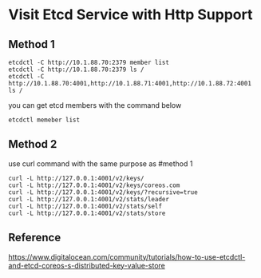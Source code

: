 # Visit Etcd Service with Http Support

## Method 1

```
etcdctl -C http://10.1.88.70:2379 member list
etcdctl -C http://10.1.88.70:2379 ls /
etcdctl -C http://10.1.88.70:4001,http://10.1.88.71:4001,http://10.1.88.72:4001 ls /
```

you can get etcd members with the command below

```
etcdctl memeber list
```

## Method 2

use curl command with the same purpose as #method 1

```
curl -L http://127.0.0.1:4001/v2/keys/
curl -L http://127.0.0.1:4001/v2/keys/coreos.com
curl -L http://127.0.0.1:4001/v2/keys/?recursive=true
curl -L http://127.0.0.1:4001/v2/stats/leader
curl -L http://127.0.0.1:4001/v2/stats/self
curl -L http://127.0.0.1:4001/v2/stats/store
```

## Reference

https://www.digitalocean.com/community/tutorials/how-to-use-etcdctl-and-etcd-coreos-s-distributed-key-value-store